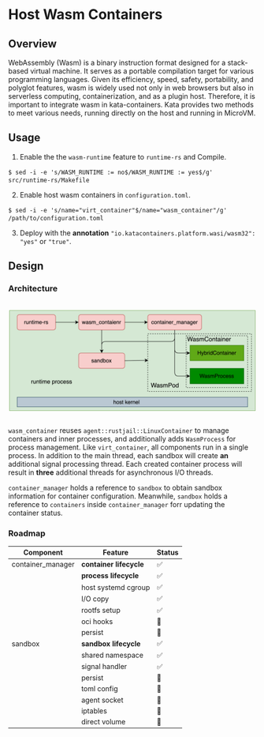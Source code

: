 # Host Wasm Containers

## Overview

WebAssembly (Wasm) is a binary instruction format designed for a stack-based virtual machine. It serves as a portable compilation target for various programming languages. Given its efficiency, speed, safety, portability, and polyglot features, wasm is widely used not only in web browsers but also in serverless computing, containerization, and as a plugin host. Therefore, it is important to integrate wasm in kata-containers. Kata provides two methods to meet various needs, running directly on the host and running in MicroVM.

## Usage

1. Enable the the `wasm-runtime` feature to `runtime-rs` and Compile.

```shell
​$ sed -i -e 's/WASM_RUNTIME := no$/WASM_RUNTIME := yes$/g' src/runtime-rs/Makefile
```

2. Enable host wasm containers in `configuration.toml`.

```shell
$ sed -i -e 's/name="virt_container"$/name="wasm_container"/g' /path/to/configuration.toml
```

3. Deploy with the **annotation** `"io.katacontainers.platform.wasi/wasm32": "yes"` or `"true"`.

## Design

### Architecture

<br/>
<div  align="center">    
	<img src="./arch-images/host_wasm.png" width = "500" align=center />
</div>
<br/>

`wasm_container` reuses `agent::rustjail::LinuxContainer` to manage containers and inner processes, and additionally adds `WasmProcess` for process management. Like `virt_container`, all components run in a single process. In addition to the main thread, each sandbox will create **an** additional signal processing thread. Each created container process will result in **three** additional threads for asynchronous I/O threads.

`container_manager` holds a reference to `sandbox` to obtain sandbox information for container configuration. Meanwhile,  `sandbox` holds a reference to `containers` inside `container_manager` forr updating the container status.

### Roadmap

| Component         | Feature                 | Status |
| ----------------- | ----------------------- | ------ |
| container_manager | **container lifecycle** | ✅      |
|                   | **process lifecycle**   | ✅      |
|                   | host systemd cgroup     | ✅      |
|                   | I/O copy                | ✅      |
|                   | rootfs setup            | ✅      |
|                   | oci hooks               | 🚧      |
|                   | persist                 | 🚧      |
| sandbox           | **sandbox lifecycle**   | ✅      |
|                   | shared namespace        | ✅      |
|                   | signal handler          | ✅      |
|                   | persist                 | 🚧      |
|                   | toml config             | 🚧      |
|                   | agent socket            | 🚫      |
|                   | iptables                | 🚫      |
|                   | direct volume           | 🚫      |

